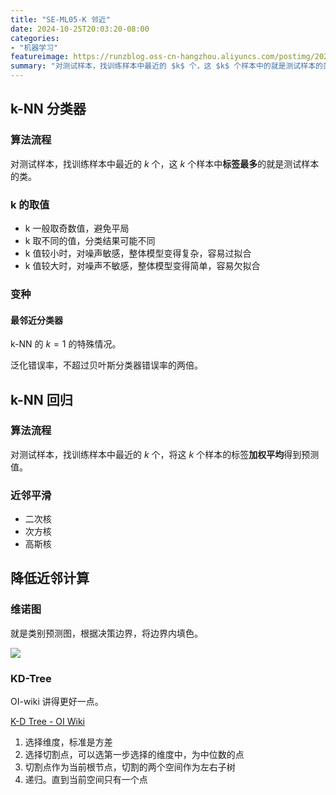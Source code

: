 ```yaml
---
title: "SE-ML05-K 邻近"
date: 2024-10-25T20:03:20-08:00
categories: 
- "机器学习"
featureimage: https://runzblog.oss-cn-hangzhou.aliyuncs.com/postimg/202501051051813.png
summary: "对测试样本，找训练样本中最近的 $k$ 个，这 $k$ 个样本中的就是测试样本的类。 k-NN 的 $k=1$ 的特殊情况。 泛化错误率，不超过贝叶斯分类器错误率的两倍。 对测试样本，找训练样本中最近..."
---
```


## k-NN 分类器

### 算法流程

对测试样本，找训练样本中最近的 $k$ 个，这 $k$ 个样本中**标签最多**的就是测试样本的类。

### k 的取值
- k 一般取奇数值，避免平局
- k 取不同的值，分类结果可能不同
- k 值较小时，对噪声敏感，整体模型变得复杂，容易过拟合
- k 值较大时，对噪声不敏感，整体模型变得简单，容易欠拟合

### 变种

#### 最邻近分类器

k-NN 的 $k=1$ 的特殊情况。

泛化错误率，不超过贝叶斯分类器错误率的两倍。

## k-NN 回归

### 算法流程

对测试样本，找训练样本中最近的 $k$ 个，将这 $k$ 个样本的标签**加权平均**得到预测值。

### 近邻平滑

- 二次核
- 次方核
- 高斯核

## 降低近邻计算

### 维诺图

就是类别预测图，根据决策边界，将边界内填色。

![](https://runzblog.oss-cn-hangzhou.aliyuncs.com/postimg/202501051051813.png)

### KD-Tree

OI-wiki 讲得更好一点。

[K-D Tree - OI Wiki](https://oi-wiki.org/ds/kdt/)

1. 选择维度，标准是方差
2. 选择切割点，可以选第一步选择的维度中，为中位数的点
3. 切割点作为当前根节点，切割的两个空间作为左右子树
4. 递归。直到当前空间只有一个点